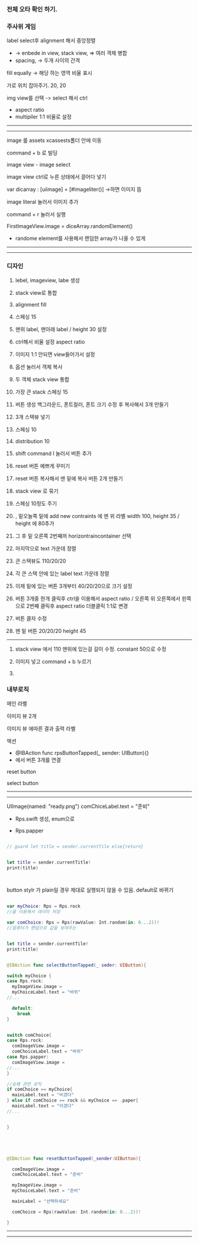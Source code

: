 ### 전체 오타 확인 하기.


### 주사위 게임

label select후 alignment 해서 중앙정렬

- -> enbede in view, stack view, => 여러 객체 병합
- spacing, -> 두개 사이의 간격

fill equally -> 해당 하는 영역 비율 표시

가로 위치 잡아주기. 20, 20


img view를 선택 -> select 해서 ctrl

- aspect ratio
- multipiler 1:1 비율로 설정





---
---




image 를 assets xcassests폴더 안에 이동

command + b 로 빌딩

image view - image select 

image view ctrl로 누른 상태에서 끌어다 넣기

var dicarray : [uiimage] = [#imageliter()] ->하면 이미지 뜸

image literal 눌러서 이미지 추가

command + r 눌러서 실행

FirstImageView.image = diceArray.randomElement()
- randome element를 사용해서 랜덤한 array가 나올 수 있게

---
---

### 디자인

1. lebel, imageview, labe 생성
2. stack view로 통합
3. alignment fill
4. 스페싱 15

6. 맨위 label, 맨아래 label / height 30 설정
7. ctrl해서 비율 설정 aspect ratio
8. 이미지 1:1 안되면 view들어가서 설정

9. 옵션 눌러서 객체 복사

10. 두 객체 stack view 통합
11. 가장 큰 stack 스페싱 15
12. 버튼 생성 백그라운드, 폰트컬러, 폰트 크기 수정 후 복사해서 3개 만들기

13. 3개 스택뷰 넣기
14. 스페싱 10
15. distribution 10

16. shift command l 눌러서 버튼 추가
17. reset 버튼 예쁘게 꾸미기

18. reset 버튼 복사해서 맨 밑에 복사 버튼 2개 만들기

19. stack view 로 묶기
20. 스페싱 10정도 주기
21. , 밑오늘쪽 밑에 add new contraints 에 맨 위 라벨 width 100, height 35 / height 에 80추가


22. 그 후 밑 오른쪽 2번째꺼 horizontraincontainer 선택
23. 마지막으로 text 가운데 정렬

24. 큰 스택뷰도 110/20/20
25. 각 큰 스택 안에 있는 label text 가운데 정렬

26. 이제 밑에 있는 버튼 3개부터 40/20/20으로 크기 설정

27. 버튼 3개중 한개 클릭후  ctrl을 이용해서 aspect ratio / 오른쪽 위 오른쪽에서 왼쪽으로 2번째 클릭후 aspect ratio 더블클릭 1:1로 변경

28. 버튼 클자 수정

29. 맨 밑 버튼 20/20/20 height 45



---

1. stack view 에서 110 맨위에 있는걸 길이 수정. constant 50으로 수정
2. 이미지 넣고 command + b 누르기

3. 


### 내부로직

매인 라벨

이미지 뷰 2개

이미지 뷰 에따른 결과 출력 라벨

액션

- @IBAction func rpsButtonTapped(_ sender: UIButton){}
- 에서 버튼 3개를 연결

reset button

select button

---
---

UIImage(named: "ready.png")
comChiceLabel.text = "준비"

- Rps.swift 생성, enum으로

- Rps.papper


``` swift

// guard let title = sender.currentTile else{return}


let title = sender.currentTitle!
print(title)




```

button stylr 가 plain일 경우 제대로 실행되지 않을 수 있음.
default로 바뀌기




``` swift

var myChoice: Rps = Rps.rock
//을 이용해서 데이터 저장

var comChoice: Rps = Rps(rawValue: Int.random(in: 0...2))!
//컴퓨터가 랜덤으로 값을 보여주는


let title = sender.currentTile!
print(title)


@IBAction func selectButtonTapped(_ seder: UIButton){

switch myChoice {
case Rps.rock:
  myImageView.image = 
  myChoiceLabel.text = "바위"
//...

  default:
    break
}


switch comChoice{
case Rps.rock:
  comImageView.image =
  comChoiceLabel.text = "바위"
case Rps.papper:
  comImageView.image = 
//...
}

//승패 관련 로직
if comChoice == myChoice{
  mainLabel.text = "비겼다"
} else if comChoice == rock && myChoice == .paper{
  mainLabel.text = "이겼다"
//...


}





@IBAction func resetButtonTapped(_sender:UIButton){

  comImageView.image =
  comChoiceLabel.text = "준비"

  myImageView.image =
  myChoiceLabel.text = "준비"

  mainLabel = "선택하세요"

  comChoice = Rps(rawValue: Int.random(in: 0...2))!

}


```



---
---

```

```




